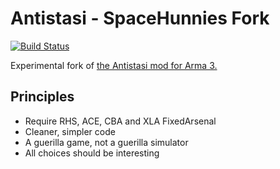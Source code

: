 # Antistasi - SpaceHunnies Fork

[![Build Status](https://travis-ci.org/spacehunnies/antistasi.svg?branch=master)](https://travis-ci.org/spacehunnies/antistasi)

Experimental fork of [the Antistasi mod for Arma 3.](http://www.a3antistasi.com/mod)

## Principles

* Require RHS, ACE, CBA and XLA FixedArsenal
* Cleaner, simpler code
* A guerilla game, not a guerilla simulator
* All choices should be interesting
